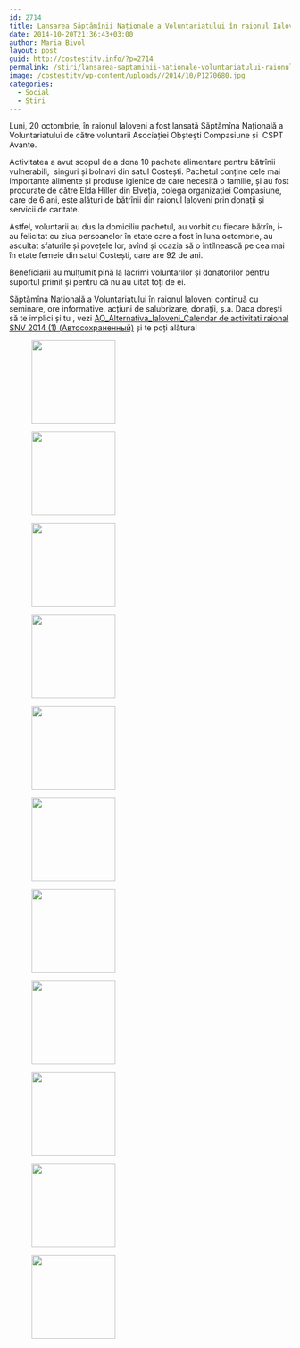 ```yaml
---
id: 2714
title: Lansarea Săptămînii Naționale a Voluntariatului în raionul Ialoveni
date: 2014-10-20T21:36:43+03:00
author: Maria Bivol
layout: post
guid: http://costestitv.info/?p=2714
permalink: /stiri/lansarea-saptaminii-nationale-voluntariatului-raionul-ialoveni/
image: /costestitv/wp-content/uploads//2014/10/P1270680.jpg
categories:
  - Social
  - Știri
---
```

Luni, 20 octombrie, în raionul Ialoveni a fost lansată Săptămîna Națională a Voluntariatului de către voluntarii Asociației Obștești Compasiune și  CSPT Avante.

Activitatea a avut scopul de a dona 10 pachete alimentare pentru bătrînii vulnerabili,  singuri și bolnavi din satul Costești. Pachetul conține cele mai importante alimente și produse igienice de care necesită o familie, și au fost procurate de către Elda Hiller din Elveția, colega organizației Compasiune, care de 6 ani, este alături de bătrînii din raionul Ialoveni prin donații și servicii de caritate.<!--more-->

Astfel, voluntarii au dus la domiciliu pachetul, au vorbit cu fiecare bătrîn, i-au felicitat cu ziua persoanelor în etate care a fost în luna octombrie, au ascultat sfaturile și povețele lor, avînd și ocazia să o întîlnească pe cea mai în etate femeie din satul Costești, care are 92 de ani.

Beneficiarii au mulțumit pînă la lacrimi voluntarilor și donatorilor pentru suportul primit și pentru că nu au uitat toți de ei.

Săptămîna Națională a Voluntariatului în raionul Ialoveni continuă cu seminare, ore informative, acțiuni de salubrizare, donații, ș.a. Daca dorești să te implici și tu , vezi [AO\_Alternativa\_Ialoveni_Calendar de activitati raional SNV 2014 (1) (Автосохраненный)](/costestitv/wp-content/uploads//2014/10/AO_Alternativa_Ialoveni_Calendar-de-activitati-raional-SNV-2014-1-Автосохраненный.docx) și te poți alătura!

<div id='gallery-9' class='gallery galleryid-2714 gallery-columns-3 gallery-size-thumbnail'>
  <figure class='gallery-item'> 
  
  <div class='gallery-icon landscape'>
    <a href='/costestitv/wp-content/uploads//2014/10/ajutor_batrini.jpg'><img width="150" height="150" src="/costestitv/wp-content/uploads//2014/10/ajutor_batrini.jpg" class="attachment-thumbnail size-thumbnail" alt="" /></a>
  </div></figure><figure class='gallery-item'> 
  
  <div class='gallery-icon landscape'>
    <a href='/costestitv/wp-content/uploads//2014/10/batrini_20.jpg'><img width="150" height="150" src="/costestitv/wp-content/uploads//2014/10/batrini_20.jpg" class="attachment-thumbnail size-thumbnail" alt="" /></a>
  </div></figure><figure class='gallery-item'> 
  
  <div class='gallery-icon landscape'>
    <a href='/costestitv/wp-content/uploads//2014/10/batrini_201.jpg'><img width="150" height="150" src="/costestitv/wp-content/uploads//2014/10/batrini_201.jpg" class="attachment-thumbnail size-thumbnail" alt="" /></a>
  </div></figure><figure class='gallery-item'> 
  
  <div class='gallery-icon landscape'>
    <a href='/costestitv/wp-content/uploads//2014/10/batrini_203.jpg'><img width="150" height="150" src="/costestitv/wp-content/uploads//2014/10/batrini_203.jpg" class="attachment-thumbnail size-thumbnail" alt="" /></a>
  </div></figure><figure class='gallery-item'> 
  
  <div class='gallery-icon landscape'>
    <a href='/costestitv/wp-content/uploads//2014/10/cea-mai-in-virsta-femeie.jpg'><img width="150" height="150" src="/costestitv/wp-content/uploads//2014/10/cea-mai-in-virsta-femeie.jpg" class="attachment-thumbnail size-thumbnail" alt="" /></a>
  </div></figure><figure class='gallery-item'> 
  
  <div class='gallery-icon landscape'>
    <a href='/costestitv/wp-content/uploads//2014/10/mos-cozma.jpg'><img width="150" height="150" src="/costestitv/wp-content/uploads//2014/10/mos-cozma.jpg" class="attachment-thumbnail size-thumbnail" alt="" /></a>
  </div></figure><figure class='gallery-item'> 
  
  <div class='gallery-icon landscape'>
    <a href='/costestitv/wp-content/uploads//2014/10/P1270645.jpg'><img width="150" height="150" src="/costestitv/wp-content/uploads//2014/10/P1270645.jpg" class="attachment-thumbnail size-thumbnail" alt="" /></a>
  </div></figure><figure class='gallery-item'> 
  
  <div class='gallery-icon landscape'>
    <a href='/costestitv/wp-content/uploads//2014/10/P1270653.jpg'><img width="150" height="150" src="/costestitv/wp-content/uploads//2014/10/P1270653.jpg" class="attachment-thumbnail size-thumbnail" alt="" /></a>
  </div></figure><figure class='gallery-item'> 
  
  <div class='gallery-icon landscape'>
    <a href='/costestitv/wp-content/uploads//2014/10/P1270690.jpg'><img width="150" height="150" src="/costestitv/wp-content/uploads//2014/10/P1270690.jpg" class="attachment-thumbnail size-thumbnail" alt="" /></a>
  </div></figure><figure class='gallery-item'> 
  
  <div class='gallery-icon landscape'>
    <a href='/costestitv/wp-content/uploads//2014/10/P1270717.jpg'><img width="150" height="150" src="/costestitv/wp-content/uploads//2014/10/P1270717.jpg" class="attachment-thumbnail size-thumbnail" alt="" /></a>
  </div></figure><figure class='gallery-item'> 
  
  <div class='gallery-icon landscape'>
    <a href='/costestitv/wp-content/uploads//2014/10/voluntarii.jpg'><img width="150" height="150" src="/costestitv/wp-content/uploads//2014/10/voluntarii.jpg" class="attachment-thumbnail size-thumbnail" alt="" /></a>
  </div></figure>
</div>